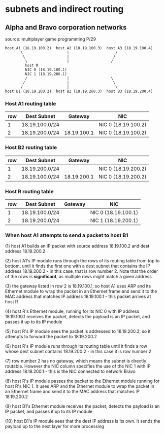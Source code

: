 # subnets and indirect routing

## Alpha and Bravo corporation networks

source: multiplayer game programming P/29

```text
host A1 (18.19.100.2)  host A2 (18.19.100.3)  host A3 (18.19.100.4)
       \                    |                     /
        \                   |                    /
         \                  |                   /
         host R
         NIC 0 (18.19.100.1)
         NIC 1 (18.19.200.1)
         /                  |                   \
        /                   |                    \
       /                    |                     \
host B1 (18.19.200.2)  host B2 (18.19.200.3)  host B3 (18.19.200.4)   
```

### Host A1 routing table

|row|Dest Subnet   |Gateway     | NIC |
|---|-----------   |---         | --- |
|1  |18.19.100.0/24|            | NIC 0 (18.19.100.2) |
|2  |18.19.200.0/24|18.19.100.1 | NIC 0 (18.19.100.2) |

### Host B2 routing table

|row|Dest Subnet   |Gateway     | NIC |
|---|-----------   |---         | --- |
|1  |18.19.200.0/24|            | NIC 0 (18.19.200.2) |
|2  |18.19.100.0/24|18.19.200.1 | NIC 0 (18.19.200.2) |

### Host R routing table

|row|Dest Subnet   |Gateway     | NIC |
|---|-----------   |---         | --- |
|1  |18.19.100.0/24|            | NIC 0 (18.19.100.1) |
|2  |18.19.200.0/24|            | NIC 1 (18.19.200.1) |

### When host A1 attempts to send a packet to host B1

(1) host A1 builds an IP packet with source address 18.19.100.2 and
dest address 18.19.200.2

(2) host A1's IP module runs through the rows of its routing table
from top to bottom, until it finds the first one with a dest subnet
that contains the IP address 18.19.200.2 - in this case, that is row
number 2. Note that the order of the rows is **significant**, as
multiple rows might match a given address

(3) the gateway listed in row 2 is 18.19.100.1, so host A1 uses
ARP and its Ethernet module to wrap the packet in an Ethernet
frame and send it to the MAC address that matches IP address
18.19.100.1 - this packet arrives at host R

(4) host R's Ethernet module, running for its NIC 0 with IP
address 18.19.100.1 receives the packet, detects the payload
is an IP packet, and passes it up to its IP module

(5) host R's IP module sees the packet is addressed to 18.19.200.2,
so it attempts to forward the packet to 18.19.200.2

(6) host R's IP module runs through its routing table until it finds
a row whose dest subnet contains 18.19.200.2 - in this case it is row
number 2

(7) row number 2 has no gateway, which means the subnet is directly
routable. However the NIC column specifies the use of the NIC 1
with IP address 18.19.200.1 - this is the NIC connected to
network Bravo

(8) host R's IP module passes the packet to the Ethernet module
running for host R's NIC 1. It uses ARP and the Ethernet module
to wrap the packet in an Ethernet frame and send it to the MAC
address that matches IP 18.19.200.2

(9) host B1's Ethernet module receives the packet, detects the
payload is an IP packet, and passes it up to its IP module

(10) host B1's IP module sees that the dest IP address is its own.
It sends the payload up to the next layer for more processing
